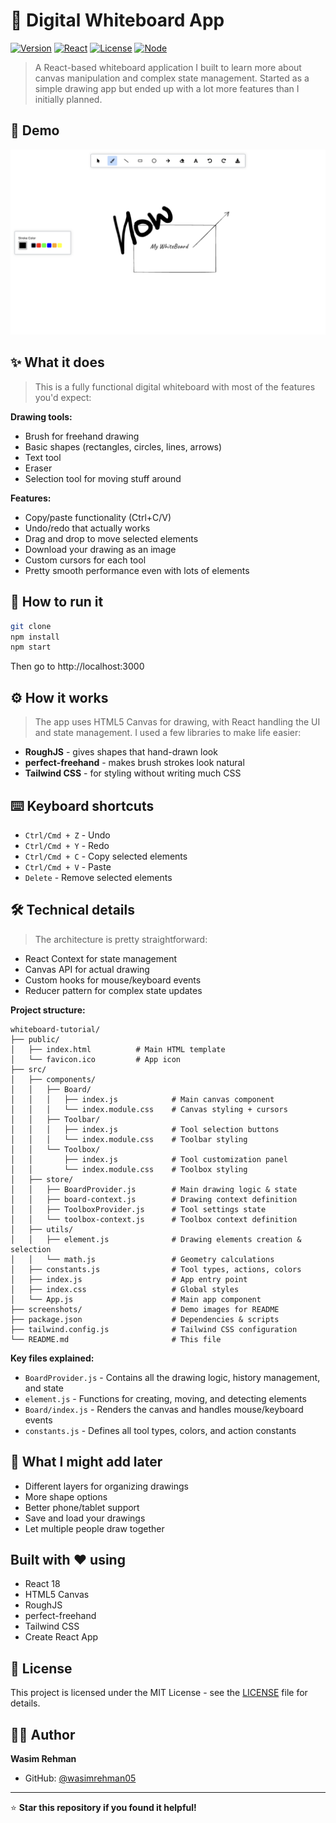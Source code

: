 # 🎨 Digital Whiteboard App

[![Version](https://img.shields.io/badge/Version-1.1.0-blue?style=for-the-badge)](https://github.com/wasimrehman05/whiteboard-tutorial)
[![React](https://img.shields.io/badge/React-18.2.0-61dafb?style=for-the-badge&logo=react)](https://reactjs.org/)
[![License](https://img.shields.io/badge/License-MIT-green?style=for-the-badge)](LICENSE)
[![Node](https://img.shields.io/badge/Node-14+-339933?style=for-the-badge&logo=node.js)](https://nodejs.org/)


> A React-based whiteboard application I built to learn more about canvas manipulation and complex state management. Started as a simple drawing app but ended up with a lot more features than I initially planned.

## 📸 Demo

![Whiteboard Application](./screenshots/whiteboard-demo.png)

## ✨ What it does

> This is a fully functional digital whiteboard with most of the features you'd expect:

**Drawing tools:**
- Brush for freehand drawing
- Basic shapes (rectangles, circles, lines, arrows)
- Text tool
- Eraser
- Selection tool for moving stuff around

**Features:**
- Copy/paste functionality (Ctrl+C/V)
- Undo/redo that actually works
- Drag and drop to move selected elements
- Download your drawing as an image
- Custom cursors for each tool
- Pretty smooth performance even with lots of elements

## 🚀 How to run it

```bash
git clone 
npm install
npm start
```

Then go to http://localhost:3000

## ⚙️ How it works

> The app uses HTML5 Canvas for drawing, with React handling the UI and state management. I used a few libraries to make life easier:

- **RoughJS** - gives shapes that hand-drawn look
- **perfect-freehand** - makes brush strokes look natural
- **Tailwind CSS** - for styling without writing much CSS

## ⌨️ Keyboard shortcuts

- `Ctrl/Cmd + Z` - Undo
- `Ctrl/Cmd + Y` - Redo  
- `Ctrl/Cmd + C` - Copy selected elements
- `Ctrl/Cmd + V` - Paste
- `Delete` - Remove selected elements

## 🛠️ Technical details

> The architecture is pretty straightforward:
- React Context for state management
- Canvas API for actual drawing
- Custom hooks for mouse/keyboard events
- Reducer pattern for complex state updates

**Project structure:**
```
whiteboard-tutorial/
├── public/
│   ├── index.html          # Main HTML template
│   └── favicon.ico         # App icon
├── src/
│   ├── components/
│   │   ├── Board/
│   │   │   ├── index.js            # Main canvas component
│   │   │   └── index.module.css    # Canvas styling + cursors
│   │   ├── Toolbar/
│   │   │   ├── index.js            # Tool selection buttons
│   │   │   └── index.module.css    # Toolbar styling
│   │   └── Toolbox/
│   │       ├── index.js            # Tool customization panel
│   │       └── index.module.css    # Toolbox styling
│   ├── store/
│   │   ├── BoardProvider.js        # Main drawing logic & state
│   │   ├── board-context.js        # Drawing context definition
│   │   ├── ToolboxProvider.js      # Tool settings state
│   │   └── toolbox-context.js      # Toolbox context definition
│   ├── utils/
│   │   ├── element.js              # Drawing elements creation & selection
│   │   └── math.js                 # Geometry calculations
│   ├── constants.js                # Tool types, actions, colors
│   ├── index.js                    # App entry point
│   ├── index.css                   # Global styles
│   └── App.js                      # Main app component
├── screenshots/                    # Demo images for README
├── package.json                    # Dependencies & scripts
├── tailwind.config.js              # Tailwind CSS configuration
└── README.md                       # This file
```

**Key files explained:**
- `BoardProvider.js` - Contains all the drawing logic, history management, and state
- `element.js` - Functions for creating, moving, and detecting elements
- `Board/index.js` - Renders the canvas and handles mouse/keyboard events
- `constants.js` - Defines all tool types, colors, and action constants

## 🚧 What I might add later

- Different layers for organizing drawings
- More shape options
- Better phone/tablet support
- Save and load your drawings
- Let multiple people draw together

## Built with ❤️ using

- React 18
- HTML5 Canvas
- RoughJS
- perfect-freehand
- Tailwind CSS
- Create React App

## 📄 License

This project is licensed under the MIT License - see the [LICENSE](LICENSE) file for details.

## 👨‍💻 Author

**Wasim Rehman**
- GitHub: [@wasimrehman05](https://github.com/wasimrehman05)

---

⭐ **Star this repository if you found it helpful!** 